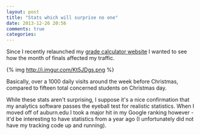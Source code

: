 ```yaml
---
layout: post
title: "Stats which will surprise no one"
date: 2013-12-26 20:56
comments: true
categories: 
---
```


Since I recently relaunched my [grade calculator website](http://gradecalc.stevenclontz.com) I wanted to see how the month of finals affected my traffic.

{% img http://i.imgur.com/Kt5JDgs.png %}

Basically, over a 1000 daily visits around the week before Christmas, compared to fifteen total concerned students on Christmas day.

While these stats aren't surprising, I suppose it's a nice confirmation that my analytics software passes the eyeball test for realistic statistics. When I moved off of auburn.edu I took a major hit in my Google ranking however - it'd be interesting to have statistics from a year ago (I unfortunately did not have my tracking code up and running).